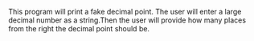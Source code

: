 This program will print a fake decimal point. The user will enter a large decimal number as a string.Then the user will provide how many places from the right the decimal point should be.
